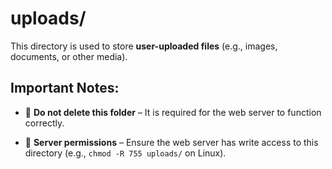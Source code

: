 # uploads/

This directory is used to store **user-uploaded files** (e.g., images, documents, or other media).

## Important Notes:
- 🚨 **Do not delete this folder** – It is required for the web server to function correctly.

- 📂 **Server permissions** – Ensure the web server has write access to this directory (e.g., `chmod -R 755 uploads/` on Linux).
